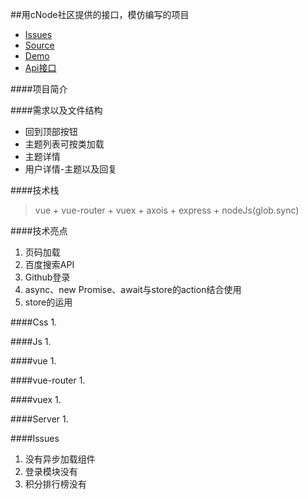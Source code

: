 ##用cNode社区提供的接口，模仿编写的项目
- [Issues]()
- [Source](https://github.com/Damonlw/vue-cnode)
- [Demo]()
- [Api接口](https://cnodejs.org/api)

####项目简介
> 

####需求以及文件结构
* 回到顶部按钮
* 主题列表可按类加载
* 主题详情
* 用户详情-主题以及回复


####技术栈
> vue + vue-router + vuex + axois + express + nodeJs(glob.sync)

####技术亮点
1. 页码加载
2. 百度搜索API
3. Github登录
4. async、new Promise、await与store的action结合使用
5. store的运用


####Css
1. 

####Js
1. 

####vue
1. 


####vue-router
1. 


####vuex
1. 


####Server
1. 


####Issues
1. 没有异步加载组件
2. 登录模块没有
3. 积分排行榜没有
